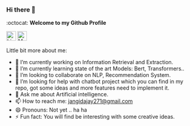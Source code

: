 ### Hi there 👋

:octocat: **Welcome to my Github Profile**

<a href="https://www.linkedin.com/in/ajayjangid21/" target="_blank"><img src="https://img.shields.io/badge/LinkedIn-%230077B5.svg?&style=flat-square&logo=linkedin&logoColor=white" alt="LinkedIn" height=25></a> 
<a href="https://medium.com/@jangidajay271" target="_blank"><img src="https://miro.medium.com/max/500/1*Ra88BZ-CSTovFS2ZSURBgg.png?&style=flat-square&logo=linkedin&logoColor=white" alt="Medium" height=25></a> 


Little bit more about me:

- 🔭 I’m currently working on Information Retrieval and Extraction.
- 🌱 I’m currently learning state of the art Models: Bert, Transformers..
- 👯 I’m looking to collaborate on NLP, Recommendation System.
- 🤔 I’m looking for help with chatbot project which you can find in my repo, got some ideas and more features need to implement it. 
- 💬 Ask me about Artificial intelligence.
- 📫 How to reach me: jangidajay271@gmail.com
- 😄 Pronouns: Not yet .. ha ha
- ⚡ Fun fact: You will find be interesting with some creative ideas.
